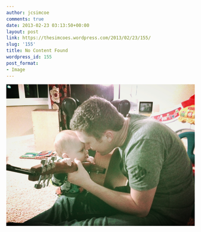 ```yaml
---
author: jcsimcoe
comments: true
date: 2013-02-23 03:13:50+00:00
layout: post
link: https://thesimcoes.wordpress.com/2013/02/23/155/
slug: '155'
title: No Content Found
wordpress_id: 155
post_format:
- Image
---
```


![](/public/assets/tumblr_minkz2qumt1qbwpqvo1_1280.jpg)
